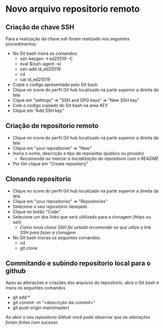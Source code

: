 # Novo arquivo repositorio remoto

## Criação de chave SSH
Para a realização da chave ssh foram realizado nos seguintes procedimentos:
* No Git bash insira os comandos:
   * ssh-keygen -t ed25519 -C <email-do-usuario> 
   * eval $(ssh-agent -s)
   * ssh-add id_ed25519 
   * cd <diretorio-onde-foi-instalado-o-ssh>
   * cat id_ed25519
* Copie o codigo apresentado pelo Git bash
* Clique no icone do perfil Git hub localizado na parte superior a direita da tela
* Cique em "settings" => "SSH and GPG keys" => "New SSH key"
* Cole o codigo copiado do Git bash na area KEY
* Clique em "Add SSH key"

## Criação de repositorio remoto
* Clique no icone do perfil Git hub localizado na parte superior a direita da tela
* Clique em "your repositories" => "New" 
* Insira o nome, descrição e tipo de reposiótio (publico ou privado)
   * _Recomenda-se marcar a inicialização do repositorio com o README_
* Por fim clique em "Create repository"

## Clonando repositorio 
* Clique no icone do perfil Git hub localizado na parte superior a direita da tela
* Clique em "your repositories" => "Repositories" 
* Selecione o seu repositório desejado
* Clique no botão "Code"
* Selecione um dos links que será ultilizado para a clonagem (https ou ssh)
   * _Como nova chave SSH foi setada recomenda-se que utlize o link SSH para fazer a clonagem_
* No Git bash insiras os seguintes comandos:
   * cd <diretorio-desejado>
   * git clone <link-github>

## Commitando e subindo repositorio local para o github
Após as alterações e criações dos arquivos do repositorio, abra o Git bash e insira os seguintes comandos
* git add *
* git commit -m "<descrição-da-commit>"
* git push origin main(master)

_Ao abrir o seu repositorio Github você pode observar que as alterações foram feitas com sucesso_
  
